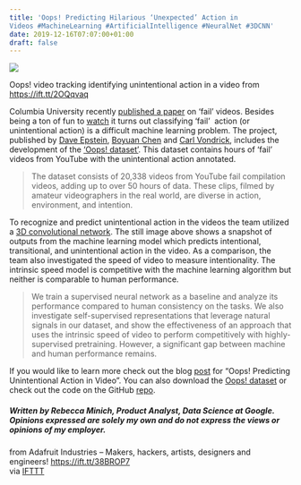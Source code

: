 ```yaml
---
title: 'Oops! Predicting Hilarious ‘Unexpected’ Action in
Videos #MachineLearning #ArtificialIntelligence #NeuralNet #3DCNN'
date: 2019-12-16T07:07:00+01:00
draft: false
---
```


![](https://cdn-blog.adafruit.com/uploads/2019/12/Screen-Shot-2019-12-15-at-7.12.38-PM-600x318.png)

Oops! video tracking identifying unintentional action in a video from https://ift.tt/2OQqvaq

Columbia University recently [published a paper](https://oops.cs.columbia.edu/paper.pdf) on ‘fail’ videos. Besides being a ton of fun to [watch](https://oops.cs.columbia.edu/data/explore/) it turns out classifying ‘fail’  action (or unintentional action) is a difficult machine learning problem. The project, published by [Dave Epstein](https://cv.cs.columbia.edu/dave/), [Boyuan Chen](http://www.cs.columbia.edu/~bchen/) and [Carl Vondrick](http://www.cs.columbia.edu/~vondrick/), includes the development of the [‘Oops! dataset’](https://oops.cs.columbia.edu/data/). This dataset contains hours of ‘fail’ videos from YouTube with the unintentional action annotated.

> The dataset consists of 20,338 videos from YouTube fail compilation videos, adding up to over 50 hours of data. These clips, filmed by amateur videographers in the real world, are diverse in action, environment, and intention.

To recognize and predict unintentional action in the videos the team utilized a [3D convolutional network](https://towardsdatascience.com/2d-or-3d-a-simple-comparison-of-convolutional-neural-networks-for-automatic-segmentation-of-625308f52aa7). The still image above shows a snapshot of outputs from the machine learning model which predicts intentional, transitional, and unintentional action in the video. As a comparison, the team also investigated the speed of video to measure intentionality. The intrinsic speed model is competitive with the machine learning algorithm but neither is comparable to human performance.

> We train a supervised neural network as a baseline and analyze its performance compared to human consistency on the tasks. We also investigate self-supervised representations that leverage natural signals in our dataset, and show the effectiveness of an approach that uses the intrinsic speed of video to perform competitively with highly-supervised pretraining. However, a significant gap between machine and human performance remains.

If you would like to learn more check out the blog [post](https://oops.cs.columbia.edu/) for “Oops! Predicting Unintentional Action in Video”. You can also download the [Oops! dataset](https://oops.cs.columbia.edu/data/) or check out the code on the GitHub [repo](https://github.com/cvlab-columbia/oops).

##### _Written by Rebecca Minich, Product Analyst, Data Science at Google. Opinions expressed are solely my own and do not express the views or opinions of my employer._

  
  
from Adafruit Industries – Makers, hackers, artists, designers and engineers! https://ift.tt/38BROP7  
via [IFTTT](https://ifttt.com/?ref=da&site=blogger)